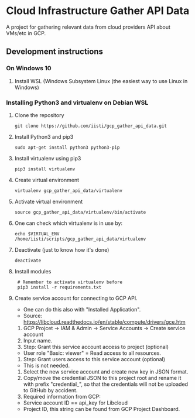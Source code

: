 # Cloud Infrastructure Gather API Data
A project for gathering relevant data from cloud providers API about VMs/etc in GCP.

## Development instructions
### On Windows 10
1. Install WSL (Windows Subsystem Linux (the easiest way to use Linux in Windows)

### Installing Python3 and virtualenv on Debian WSL
1. Clone the repository

       git clone https://github.com/iisti/gcp_gather_api_data.git
1. Install Python3 and pip3

       sudo apt-get install python3 python3-pip
1. Install virtualenv using pip3

       pip3 install virtualenv
1. Create virtual environment

       virtualenv gcp_gather_api_data/virtualenv
1. Activate virtual environment

       source gcp_gather_api_data/virtualenv/bin/activate
1. One can check which virtualenv is in use by:

       echo $VIRTUAL_ENV
       /home/iisti/scripts/gcp_gather_api_data/virtualenv
1. Deactivate (just to know how it's done)

       deactivate

1. Install modules

        # Remember to activate virtualenv before
        pip3 install -r requirements.txt
        
1. Create service account for connecting to GCP API.
    * One can do this also with "Installed Application".
    * Source: https://libcloud.readthedocs.io/en/stable/compute/drivers/gce.htm
    1. GCP Projcet -> IAM & Admin -> Service Accounts -> Create service account
    1. Input name.
    1. Step: Grant this service account access to project (optional)
     * User role "Basic: viewer" = Read access to all resources.
    1. Step: Grant users access to this service account (optional)
     * This is not needed.
    1. Select the new service account and create new key in JSON format.
    1. Copy/move the credential JSON to this project root and rename it with prefix "credential_", so
      that the credentials will not be uploaded to GitHub by accident.
    1. Required information from GCP:
      * Service account ID == api_key for Libcloud
      * Project ID, this string can be found from GCP Project Dashboard.
